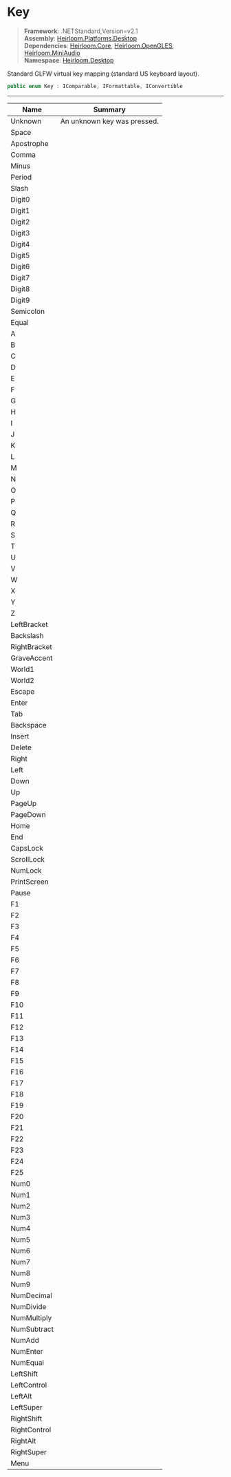 # Key

> **Framework**: .NETStandard,Version=v2.1  
> **Assembly**: [Heirloom.Platforms.Desktop][0]  
> **Dependencies**: [Heirloom.Core][1], [Heirloom.OpenGLES][2], [Heirloom.MiniAudio][3]  
> **Namespace**: [Heirloom.Desktop][0]  

Standard GLFW virtual key mapping (standard US keyboard layout).

```cs
public enum Key : IComparable, IFormattable, IConvertible
```

--------------------------------------------------------------------------------

| Name         | Summary                     |
|--------------|-----------------------------|
| Unknown      | An unknown key was pressed. |
| Space        |                             |
| Apostrophe   |                             |
| Comma        |                             |
| Minus        |                             |
| Period       |                             |
| Slash        |                             |
| Digit0       |                             |
| Digit1       |                             |
| Digit2       |                             |
| Digit3       |                             |
| Digit4       |                             |
| Digit5       |                             |
| Digit6       |                             |
| Digit7       |                             |
| Digit8       |                             |
| Digit9       |                             |
| Semicolon    |                             |
| Equal        |                             |
| A            |                             |
| B            |                             |
| C            |                             |
| D            |                             |
| E            |                             |
| F            |                             |
| G            |                             |
| H            |                             |
| I            |                             |
| J            |                             |
| K            |                             |
| L            |                             |
| M            |                             |
| N            |                             |
| O            |                             |
| P            |                             |
| Q            |                             |
| R            |                             |
| S            |                             |
| T            |                             |
| U            |                             |
| V            |                             |
| W            |                             |
| X            |                             |
| Y            |                             |
| Z            |                             |
| LeftBracket  |                             |
| Backslash    |                             |
| RightBracket |                             |
| GraveAccent  |                             |
| World1       |                             |
| World2       |                             |
| Escape       |                             |
| Enter        |                             |
| Tab          |                             |
| Backspace    |                             |
| Insert       |                             |
| Delete       |                             |
| Right        |                             |
| Left         |                             |
| Down         |                             |
| Up           |                             |
| PageUp       |                             |
| PageDown     |                             |
| Home         |                             |
| End          |                             |
| CapsLock     |                             |
| ScrollLock   |                             |
| NumLock      |                             |
| PrintScreen  |                             |
| Pause        |                             |
| F1           |                             |
| F2           |                             |
| F3           |                             |
| F4           |                             |
| F5           |                             |
| F6           |                             |
| F7           |                             |
| F8           |                             |
| F9           |                             |
| F10          |                             |
| F11          |                             |
| F12          |                             |
| F13          |                             |
| F14          |                             |
| F15          |                             |
| F16          |                             |
| F17          |                             |
| F18          |                             |
| F19          |                             |
| F20          |                             |
| F21          |                             |
| F22          |                             |
| F23          |                             |
| F24          |                             |
| F25          |                             |
| Num0         |                             |
| Num1         |                             |
| Num2         |                             |
| Num3         |                             |
| Num4         |                             |
| Num5         |                             |
| Num6         |                             |
| Num7         |                             |
| Num8         |                             |
| Num9         |                             |
| NumDecimal   |                             |
| NumDivide    |                             |
| NumMultiply  |                             |
| NumSubtract  |                             |
| NumAdd       |                             |
| NumEnter     |                             |
| NumEqual     |                             |
| LeftShift    |                             |
| LeftControl  |                             |
| LeftAlt      |                             |
| LeftSuper    |                             |
| RightShift   |                             |
| RightControl |                             |
| RightAlt     |                             |
| RightSuper   |                             |
| Menu         |                             |

[0]: ..\Heirloom.Platforms.Desktop.md
[1]: ..\Heirloom.Core.md
[2]: ..\Heirloom.OpenGLES.md
[3]: ..\Heirloom.MiniAudio.md

